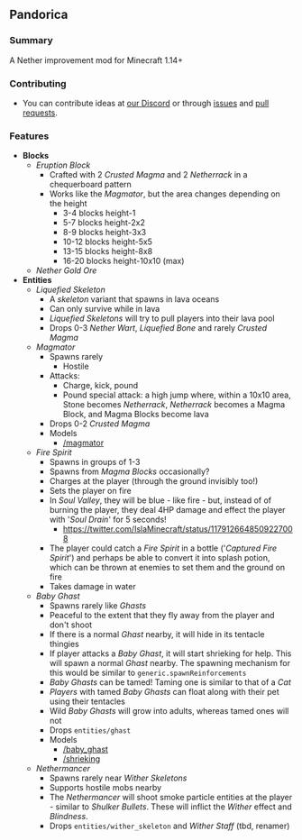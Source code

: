 ## Pandorica
### Summary
A Nether improvement mod for Minecraft 1.14+

### Contributing
- You can contribute ideas at [our Discord](https://discord.gg/ftzwyrA) or through [issues](https://github.com/pandorica-mod/pandorica/issues) and [pull requests](https://github.com/pandorica-mod/pandorica/pulls).

### Features
- **Blocks**
    - *Eruption Block*
        - Crafted with 2 *Crusted Magma* and 2 *Netherrack* in a chequerboard pattern
        - Works like the *Magmator*, but the area changes depending on the height
            - 3-4 blocks height-1
            - 5-7 blocks height-2x2
            - 8-9 blocks height-3x3
            - 10-12 blocks height-5x5
            - 13-15 blocks height-8x8
            - 16-20 blocks height-10x10 (max)
    - *Nether Gold Ore*
- **Entities**
    - *Liquefied Skeleton*
        - A *skeleton* variant that spawns in lava oceans
        - Can only survive while in lava
        - *Liquefied Skeletons* will try to pull players into their lava pool
        - Drops 0-3 *Nether Wart*, *Liquefied Bone* and rarely *Crusted Magma*
    - *Magmator*
        - Spawns rarely
            - Hostile
        - Attacks:
            - Charge, kick, pound
            - Pound special attack: a high jump where, within a 10x10 area, Stone becomes *Netherrack*, *Netherrack* becomes a Magma Block, and Magma Blocks become lava
        - Drops 0-2 *Crusted Magma*
        - Models
            - [/magmator](https://lh6.googleusercontent.com/0nG8YggwxWYns45eAFWo4kPGgV_xyenaIeizrULzOm_cts-uRBfc9jZcHk8Az6P203SpfhsNe-Gnd4IuYq_ljFHrv4EYaOqBwsOwHQjT=s440)
    - *Fire Spirit*
        - Spawns in groups of 1-3
        - Spawns from *Magma Blocks* occasionally?
        - Charges at the player (through the ground invisibly too!)
        - Sets the player on fire
        - In *Soul Valley*, they will be blue - like fire - but, instead of of burning the player, they deal 4HP damage and effect the player with '*Soul Drain*' for 5 seconds!
            - https://twitter.com/IslaMinecraft/status/1179126648509227008
        - The player could catch a *Fire Spirit* in a bottle ('*Captured Fire Spirit*') and perhaps be able to convert it into splash potion, which can be thrown at enemies to set them and the ground on fire
        - Takes damage in water
    - *Baby Ghast*
        - Spawns rarely like *Ghasts*
        - Peaceful to the extent that they fly away from the player and don't shoot
        - If there is a normal *Ghast* nearby, it will hide in its tentacle thingies
        - If player attacks a *Baby Ghast*, it will start shrieking for help. This will spawn a normal *Ghast* nearby. The spawning mechanism for this would be similar to `generic.spawnReinforcements`
        - *Baby Ghasts* can be tamed! Taming one is similar to that of a *Cat*
        - *Players* with tamed *Baby Ghasts* can float along with their pet using their tentacles
        - Wild *Baby Ghasts* will grow into adults, whereas tamed ones will not
        - Drops `entities/ghast`
        - Models
            - [/baby_ghast](https://lh4.googleusercontent.com/D-LrWPL6FUrhIMJgX5ZYioqaT69IWFCj4onW6Vw4cIyAss2pCqfC7Fg_WGO1OAGLECl26BFeWQEz9lUhum8kGN9mAKBHSyJMsqF9Cr8)
            - [/shrieking](https://lh3.googleusercontent.com/fBO1et5ULK7-AlKRosm-b4WsraTLH-4ctnfI0MFmtBZJQTZRg0VlvWwktexMwj1VSKE3_NyZwApHA_mnSDPJOboe-RuiwCIdNq_vyfhn)
    - *Nethermancer*
        - Spawns rarely near *Wither Skeletons*
        - Supports hostile mobs nearby
        - The *Nethermancer* will shoot smoke particle entities at the player - similar to *Shulker Bullets*. These will inflict the *Wither* effect and *Blindness*.
        - Drops `entities/wither_skeleton` and *Wither Staff* (tbd, renamer)
